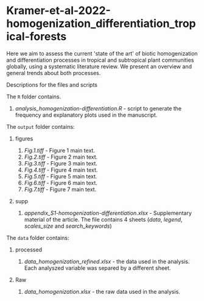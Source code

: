 # Kramer-et-al-2022-homogenization_differentiation_tropical-forests

Here we aim to assess the current 'state of the art' of biotic homogenization and differentiation processes in tropical and subtropical plant communities globally, using a systematic literature review. We present an overview and general trends about both processes.

Descriptions for the files and scripts

The `R` folder contains.

1. *analysis_homogenization-differentiation.R* - script to generate the frequency and explanatory plots used in the manuscript.


The `output` folder contains:

1. figures
    1. *Fig.1.tiff* - Figure 1 main text.
    2. *Fig.2.tiff* - Figure 2 main text.
    3. *Fig.3.tiff* - Figure 3 main text.
    4. *Fig.4.tiff* - Figure 4 main text.
    5. *Fig.5.tiff* - Figure 5 main text.
    6. *Fig.6.tiff* - Figure 6 main text.
    7. *Fig.7.tiff* - Figure 7 main text.

2. supp
   1. *appendix_S1-homogenization-differentiation.xlsx* - Supplementary material of the article. The file contains 4 sheets (*data*, *legend*, *scales_size* and *search_keywords*)


The `data` folder contains:

1. processed
    1. *data_homogenization_refined.xlsx* - the data used in the analysis. Each analyszed variable was separed by a different sheet.


1. Raw
    1. *data_homogenization.xlsx* - the raw data used in the analysis.

